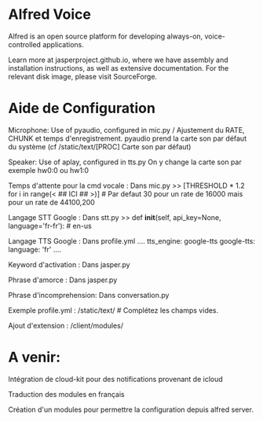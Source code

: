 # Alfred Voice

Alfred is an open source platform for developing always-on, voice-controlled applications.

Learn more at jasperproject.github.io, where we have assembly and installation instructions, as well as extensive documentation. For the relevant disk image, please visit SourceForge.

#  Aide de Configuration

Microphone: 								Use of pyaudio, configured in mic.py / Ajustement du RATE, CHUNK et temps d'enregistrement.
											pyaudio prend la carte son par défaut du système (cf /static/text/[PROC] Carte son par défaut)

Speaker: 									Use of aplay, configured in tts.py
											On y change la carte son par exemple hw0:0 ou hw1:0

Temps d'attente pour la cmd vocale :		Dans mic.py >> [THRESHOLD * 1.2 for i in range(< ## ICI ## >)] # Par defaut 30 pour un rate de 16000 mais pour un rate de 44100,200 


Langage STT Google : 						Dans stt.py >> def __init__(self, api_key=None, language='fr-fr'): # en-us


Langage TTS Google : 						Dans profile.yml
											....
											tts_engine: google-tts
											google-tts:
					  						language: 'fr'
											....


Keyword d'activation : 						Dans jasper.py

Phrase d'amorce : 							Dans jasper.py

Phrase d'incomprehension: 					Dans conversation.py

Exemple profile.yml :						/static/text/ # Complétez les champs vides.

Ajout d'extension : 							/client/modules/


# A venir:

Intégration de cloud-kit pour des notifications provenant de icloud

Traduction des modules en français

Création d'un modules pour permettre la configuration depuis alfred server.
